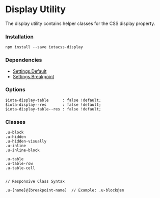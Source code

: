 # Display Utility #

The display utility contains helper classes for the CSS display property.


### Installation ###

```
npm install --save iotacss-display
```


### Dependencies ###

* [Settings.Default](https://github.com/iotacss/settings.default)
* [Settings.Breakpoint](https://github.com/iotacss/settings.breakpoint)


### Options ###

```
$iota-display-table      : false !default;
$iota-display--res       : false !default;
$iota-display-table--res : false !default;
```


### Classes ###

```
.u-block
.u-hidden
.u-hidden-visually
.u-inline
.u-inline-block

.u-table
.u-table-row
.u-table-cell


// Responsive Class Syntax

.u-[name]@[breakpoint-name]  // Example: .u-block@sm
```
